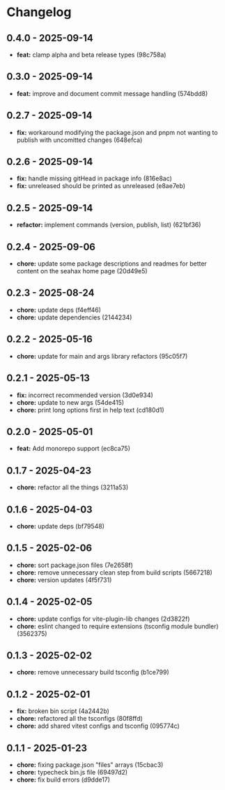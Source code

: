 # Changelog

## 0.4.0 - 2025-09-14

- __feat:__ clamp alpha and beta release types (98c758a)

## 0.3.0 - 2025-09-14

- __feat:__ improve and document commit message handling (574bdd8)

## 0.2.7 - 2025-09-14

- __fix:__ workaround modifying the package.json and pnpm not wanting to publish with uncomitted changes (648efca)

## 0.2.6 - 2025-09-14

- __fix:__ handle missing gitHead in package info (816e8ac)
- __fix:__ unreleased should be printed as unreleased (e8ae7eb)

## 0.2.5 - 2025-09-14

- __refactor:__ implement commands (version, publish, list) (621bf36)

## 0.2.4 - 2025-09-06

- __chore:__ update some package descriptions and readmes for better content on the seahax home page (20d49e5)

## 0.2.3 - 2025-08-24

- __chore:__ update deps (f4eff46)
- __chore:__ update dependencies (2144234)

## 0.2.2 - 2025-05-16

- __chore:__ update for main and args library refactors (95c05f7)

## 0.2.1 - 2025-05-13

- __fix:__ incorrect recommended version (3d0e934)
- __chore:__ update to new args (54de415)
- __chore:__ print long options first in help text (cd180d1)

## 0.2.0 - 2025-05-01

- __feat:__ Add monorepo support (ec8ca75)

## 0.1.7 - 2025-04-23

- __chore:__ refactor all the things (3211a53)

## 0.1.6 - 2025-04-03

- __chore:__ update deps (bf79548)

## 0.1.5 - 2025-02-06

- __chore:__ sort package.json files (7e2658f)
- __chore:__ remove unnecessary clean step from build scripts (5667218)
- __chore:__ version updates (4f5f731)

## 0.1.4 - 2025-02-05

- __chore:__ update configs for vite-plugin-lib changes (2d3822f)
- __chore:__ eslint changed to require extensions (tsconfig module bundler) (3562375)

## 0.1.3 - 2025-02-02

- __chore:__ remove unnecessary build tsconfig (b1ce799)

## 0.1.2 - 2025-02-01

- __fix:__ broken bin script (4a2442b)
- __chore:__ refactored all the tsconfigs (80f8ffd)
- __chore:__ add shared vitest configs and tsconfig (095774c)

## 0.1.1 - 2025-01-23

- __chore:__ fixing package.json "files" arrays (15cbac3)
- __chore:__ typecheck bin.js file (69497d2)
- __chore:__ fix build errors (d9dde17)
